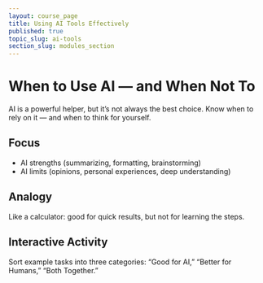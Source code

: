 ```yaml
---
layout: course_page
title: Using AI Tools Effectively
published: true
topic_slug: ai-tools
section_slug: modules_section
---
```


# When to Use AI — and When Not To

AI is a powerful helper, but it’s not always the best choice. Know when to rely on it — and when to think for yourself.

## Focus
- AI strengths (summarizing, formatting, brainstorming)
- AI limits (opinions, personal experiences, deep understanding)

## Analogy
Like a calculator: good for quick results, but not for learning the steps.

## Interactive Activity
Sort example tasks into three categories: “Good for AI,” “Better for Humans,” “Both Together.”

